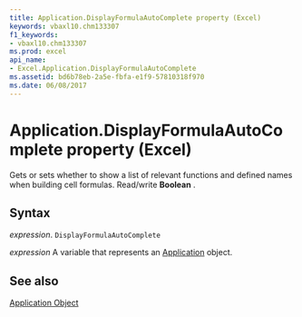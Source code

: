 ```yaml
---
title: Application.DisplayFormulaAutoComplete property (Excel)
keywords: vbaxl10.chm133307
f1_keywords:
- vbaxl10.chm133307
ms.prod: excel
api_name:
- Excel.Application.DisplayFormulaAutoComplete
ms.assetid: bd6b78eb-2a5e-fbfa-e1f9-57810318f970
ms.date: 06/08/2017
---
```



# Application.DisplayFormulaAutoComplete property (Excel)

Gets or sets whether to show a list of relevant functions and defined names when building cell formulas. Read/write  **Boolean** .


## Syntax

 _expression_. `DisplayFormulaAutoComplete`

 _expression_ A variable that represents an [Application](Excel.Application-graph-property.md) object.


## See also


[Application Object](Excel.Application(object).md)

